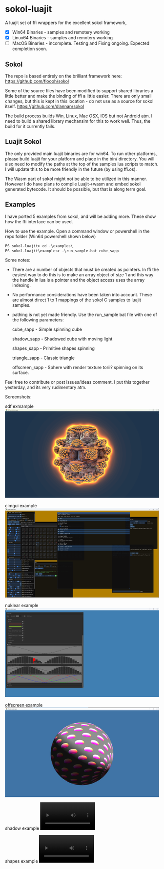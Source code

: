 # sokol-luajit
A luajit set of ffi wrappers for the excellent sokol framework,

- [x] Win64 Binaries - samples and remotery working
- [X] Linux64 Binaries - samples and remotery working
- [ ] MacOS Binaries - incomplete. Testing and Fixing ongoing. Expected completion soon.

## Sokol
The repo is based entirely on the brilliant framework here:
https://github.com/floooh/sokol

Some of the source files have been modified to support shared libraries a little better and make the binding of ffi a little easier. There are only small changes, but this is kept in this location - do not use as a source for sokol itself.
https://github.com/dlannan/sokol

The build process builds Win, Linux, Mac OSX, IOS but not Android atm. I need to build a shared library mechansim for this to work well. Thus, the build for it currently fails.

## Luajit Sokol
The only provided main luajit binaries are for win64. 
To run other platforms, please build luajit for your platform and place in the bin/<your platform> directory.
You will also need to modify the paths at the top of the samples lua scripts to match. I will update this to be more friendly in the future (by using ffi.os).

The Wasm part of sokol might not be able to be utilized in this manner. However I do have plans to compile Luajit->wasm and embed sokol generated bytecode. It should be possible, but that is along term goal.

## Examples
I have ported 5 examples from sokol, and will be adding more. These show how the ffi interface can be used.

How to use the example. Open a command window or powershell in the repo folder (Win64 powershell shown below)

```
PS sokol-luajit> cd .\examples\
PS sokol-luajit\examples> .\run_sample.bat cube_sapp
```


Some notes:
- There are a number of objects that must be created as pointers. In ffi the easiest way to do this is to make an array object of size 1 and this way the handle in lua is a pointer and the object access uses the array indexing.
- No performance considerations have been taken into account. These are almost direct 1 to 1 mappings of the sokol C samples to luajit samples. 
- pathing is not yet made friendly. Use the run_sample bat file with one of the following parameters:

   cube_sapp        - Simple spinning cube

   shadow_sapp      - Shadowed cube with moving light

   shapes_sapp      - Primitive shapes spinning

   triangle_sapp    - Classic triangle

   offscreen_sapp   - Sphere with render texture torii? spinning on its surface.


Feel free to contribute or post issues/ideas comment. I put this together yesterday, and its very rudimentary atm.

Screenshots:

sdf exmample 
![alt text](https://github.com/dlannan/sokol-luajit/blob/main/media/2024-10-30_11-48.png "sdf Example")

cimgui example
![alt text](https://github.com/dlannan/sokol-luajit/blob/main/media/cimgui_sapp.png "cimgui Example")

nuklear example
![alt text](https://github.com/dlannan/sokol-luajit/blob/main/media/nuklear_sapp.png "nuklear Example")

offscreen example
![alt text](https://github.com/dlannan/sokol-luajit/blob/main/media/offscreen_sappjpeg.jpeg "offscreen Example")

shadow example
<video src='https://github.com/dlannan/sokol-luajit/blob/main/media/2024-10-07%2011-31-08.mp4' width=180/>

shapes example
<video src='https://github.com/dlannan/sokol-luajit/blob/main/media/2024-10-07%2011-32-21.mp4' width=180/>
